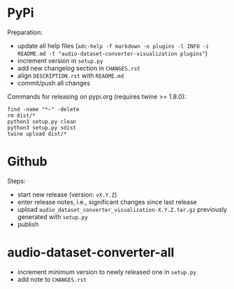 PyPi
====

Preparation:

* update all help files (`adc-help -f markdown -o plugins -l INFO -i README.md -t "audio-dataset-converter-visualization plugins"`)
* increment version in `setup.py`
* add new changelog section in `CHANGES.rst`
* align `DESCRIPTION.rst` with `README.md`  
* commit/push all changes

Commands for releasing on pypi.org (requires twine >= 1.8.0):

```
find -name "*~" -delete
rm dist/*
python3 setup.py clean
python3 setup.py sdist
twine upload dist/*
```


Github
======

Steps:

* start new release (version: `vX.Y.Z`)
* enter release notes, i.e., significant changes since last release
* upload `audio_dataset_converter_visualization-X.Y.Z.tar.gz` previously generated with `setup.py`
* publish


audio-dataset-converter-all
===========================

* increment minimum version to newly released one in `setup.py`
* add note to `CHANGES.rst`

